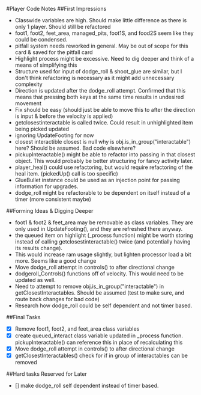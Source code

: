 #Player Code Notes
##First Impressions
 - Classwide variables are high. Should make little difference as there is only 1 player. Should still be refactored
  - foot1, foot2, feet_area, managed_pits, foot1S, and food2S seem like they could be condensed.
 - pitfall system needs reworked in general. May be out of scope for this card & saved for the pitfall card
 - Highlight process might be excessive. Need to dig deeper and think of a means of simplifying this
 - Structure used for input of dodge_roll & shoot_glue are similar, but I don't think refactoring is necessary as it might add unnecessary complexity
 - Direction is updated after the dodge_roll attempt. Confirmed that this means that pressing both keys at the same time results in undesired movement
  - Fix should be easy (should just be able to move this to after the direction is input & before the velocity is applied)
 - getclosestinteractable is called twice. Could result in unhighlighted item being picked updated
 - ignoring UpdateFooting for now
 - closest interactible closest is null why is obj.is_in_group("interactable") here? Should be assumed. Bad code elsewhere?
 - pickupInteractable() might be able to refactor into passing in that closest object. This would probably be better structuring for fancy activity later.
 - player_heal() could use refactoring, but would require refactoring of the heal item. (pickedUp() call is too specific)
 - GlueBullet instance could be used as an injection point for passing information for upgrades.
 - dodge_roll might be refactorable to be dependent on itself instead of a timer (more consistent maybe)

##Forming Ideas & Digging Deeper
 - foot1 & foot2 & feet_area may be removable as class variables. They are only used in UpdateFooting(), and they are refreshed there anyway.
 - the queued item on highlight (_process function) might be worth storing instead of calling getclosestinteractable() twice (and potentially having its results change).
  - This would increase ram usage slightly, but lighten processor load a bit more. Seems like a good change
 - Move dodge_roll attempt in controls() to after directional change
  - dodgeroll_Controls() functions off of velocity. This would need to be updated as well.
 - Need to attempt to remove obj.is_in_group("interactable") in getClosestInteractables. Should be assumed (test to make sure, and route back changes for bad code)
 - Research how dodge_roll could be self dependent and not timer based.

##Final Tasks
 - [x] Remove foot1, foot2, and feet_area class variables
 - [x] create queued_interact class variable updated in _process function. pickupInteractable() can reference this in place of recalculating this
 - [x] Move dodge_roll attempt in controls() to after directional change
 - [x] getClosestInteractables() check for if in group of interactables can be removed

##Hard tasks Reserved for Later
 - [] make dodge_roll self dependent instead of timer based.